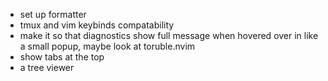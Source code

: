 * set up formatter
* tmux and vim keybinds compatability
* make it so that diagnostics show full message when hovered over in like a small popup, maybe look at toruble.nvim
* show tabs at the top
* a tree viewer
